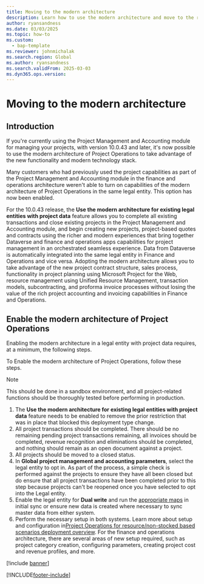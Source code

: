 ```yaml
---
title: Moving to the modern architecture
description: Learn how to use the modern architecture and move to the resource/non-stocked deployment if you have a legal entity that is currently using the stocked/production order deployment. 
author: ryansandness 
ms.date: 03/03/2025
ms.topic: how-to
ms.custom: 
  - bap-template
ms.reviewer: johnmichalak
ms.search.region: Global
ms.author: ryansandness
ms.search.validFrom: 2025-03-03 
ms.dyn365.ops.version: 
---
```

# Moving to the modern architecture

## Introduction

If you're currently using the Project Management and Accounting module for managing your projects, with  version 10.0.43 and later, it's now possible to use the modern architecture of Project Operations to take advantage of the new functionality and modern technology stack.

Many customers who had previously used the project capabilities as part of the Project Management and Accounting module in the finance and operations architecture weren't able to turn on capabilities of the modern architecture of Project Operations in the same legal entity. This option has now been enabled.

For the 10.0.43 release, the **Use the modern architecture for existing legal entities with project data** feature allows you to complete all existing transactions and close existing projects in the Project Management and Accounting module, and begin creating new projects, project-based quotes and contracts using the richer and modern experiences that bring together Dataverse and finance and operations apps capabilities for project management in an orchestrated seamless experience. Data from Dataverse is automatically integrated into the same legal entity in Finance and Operations and vice versa. Adopting the modern architecture allows you to take advantage of the new project contract structure, sales process, functionality in project planning using Microsoft Project for the Web, resource management using Unified Resource Management, transaction models, subcontracting, and proforma invoice processes without losing the value of the rich project accounting and invoicing capabilities in Finance and Operations.

## Enable the modern architecture of Project Operations

Enabling the modern architecture in a legal entity with project data requires, at a minimum, the following steps.

To Enable the modern architecture of Project Operations, follow these steps.

> [!NOTE]
> This should be done in a sandbox environment, and all project-related functions should be thoroughly tested before performing in production.

1. The **Use the modern architecture for existing legal entities with project data** feature needs to be enabled to remove the prior restriction that was in place that blocked this deployment type change.
2. All project transactions should be completed. There should be no remaining pending project transactions remaining, all invoices should be completed, revenue recognition and eliminations should be completed, and nothing should remain as an open document against a project.
3. All projects should be moved to a closed status.
4. In **Global project management and accounting parameters**, select the legal entity to opt in. As part of the process, a simple check is performed against the projects to ensure they have all been closed but do ensure that all project transactions have been completed prior to this step because projects can't be reopened once you have selected to opt into the Legal entity.
5. Enable the legal entity for **Dual write** and run the [appropriate maps](../environment/resource-dual-write-maps.md) in initial sync or ensure new data is created where necessary to sync master data from either system.
6. Perform the necessary setup in both systems. Learn more about setup and configuration in[Project Operations for resource/non-stocked based scenarios deployment overview](../environment/project-operations-integrated-deployment-overview.md). For the finance and operations architecture, there are several areas of new setup required, such as project category creation, configuring parameters, creating project cost and revenue profiles, and more.

[!include [banner](../includes/banner.md)]


[!INCLUDE[footer-include](../includes/footer-banner.md)]
